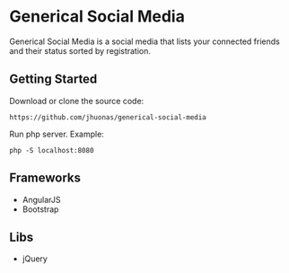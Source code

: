 # Generical Social Media

Generical Social Media is a social media that lists your connected friends and their status sorted by registration.

## Getting Started

Download or clone the source code:

```
https://github.com/jhuonas/generical-social-media
```

Run php server. Example:

```
php -S localhost:8080
```

## Frameworks

* AngularJS
* Bootstrap

## Libs

* jQuery
